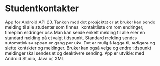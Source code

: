 # Studentkontakter
App for Android API 23. Tanken med det prosjektet er at bruker kan sende melding til alle 
studenter som finnes i kontaktliste om rom endringer, timeplan endringer osv. Man kan sende enkelt 
melding til alle eller en standard melding på et valgt tidspunkt. Standard melding sendes automatisk av appen en gang per uke. 
Det er mulig å legge til, redigere og slette kontakter og meldinger. Bruker kan også velge og endre tidspunkt 
meldinger skal sendes ut og deaktivere sending. App er utviklet med Android Studio, Java og XML
